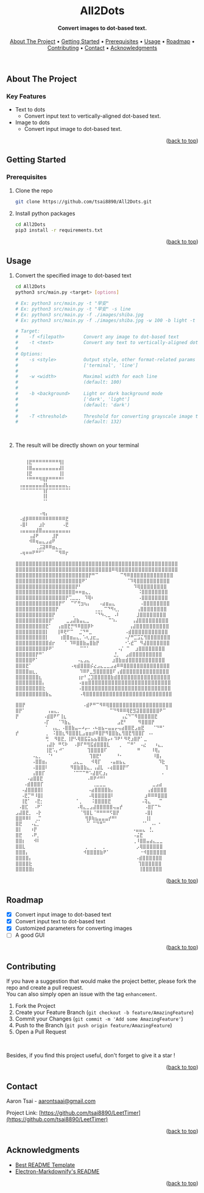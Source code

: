 <a id="readme-top"></a>


<h1 align="center">
  <br>
  All2Dots
  <br>
</h1>

<h4 align="center">Convert images to dot-based text.</h4>

<p align="center">
  <a href="#about-the-project">About The Project</a> •
  <a href="#getting-started">Getting Started</a> •
  <a href="#prerequisites">Prerequisites</a> •
  <a href="#usage">Usage</a> •
  <a href="#roadmap">Roadmap</a> •
  <a href="#contributing">Contributing</a> •
  <a href="#contact">Contact</a> •
  <a href="#acknowledgments">Acknowledgments</a>
</p>
<br>


<!-- ABOUT THE PROJECT -->
## About The Project

### Key Features
* Text to dots
    * Convert input text to vertically-aligned dot-based text.
* Image to dots
    * Convert input image to dot-based text.

<p align="right">(<a href="#readme-top">back to top</a>)</p>


<!-- GETTING STARTED -->
## Getting Started


<!-- PREQUISITES -->
### Prerequisites
1. Clone the repo
    ```bash
    git clone https://github.com/tsai8890/All2Dots.git
    ```
2. Install python packages
    ```bash
    cd All2Dots
    pip3 install -r requirements.txt
    ```

<p align="right">(<a href="#readme-top">back to top</a>)</p>


<!-- USAGE -->
## Usage
1. Convert the specified image to dot-based text
    ```bash
    cd All2Dots
    python3 src/main.py <target> [options]
    
    # Ex: python3 src/main.py -t "早安"
    # Ex: python3 src/main.py -t "早安" -s line
    # Ex: python3 src/main.py -f ./images/shiba.jpg
    # Ex: python3 src/main.py -f ./images/shiba.jpg -w 100 -b light -t 110

    # Target:
    #    -f <filepath>       Convert any image to dot-based text
    #    -t <text>           Convert any text to vertically-aligned dot-based text
    #    
    # Options:
    #    -s <style>          Output style, other format-related params will be ignored if this option is specified. 
    #                        ['terminal', 'line']
    #                        
    #    -w <width>          Maximal width for each line
    #                        (default: 100)
    #
    #    -b <background>     Light or dark background mode
    #                        ['dark', 'light']
    #                        (default: 'dark')
    #    
    #    -T <threshold>      Threshold for converting grayscale image to binary image
    #                        (default: 132)
    ```
<br>

2. The result will be directly shown on your terminal
    ```bash
    ⠀⠀⠀⠀⠀⠀⠀⠀⠀⠀⠀⠀⠀⠀⠀⠀⠀⠀
    ⠀⠀⠀⢸⣟⠛⠛⠛⠛⠛⠛⠛⠛⢻⡇⠀⠀⠀
    ⠀⠀⠀⢸⣿⣤⣤⣤⣤⣤⣤⣤⣤⣼⡇⠀⠀⠀
    ⠀⠀⠀⢸⣟⠀⠀⠀⠀⠀⠀⠀⠀⢸⡇⠀⠀⠀
    ⠀⠀⠀⠘⠛⠛⠛⠻⢿⡟⠛⠛⠛⠛⠃⠀⠀⠀
    ⠀⢠⣤⣤⣤⣤⣤⣤⣼⣧⣤⣤⣤⣤⣤⣄⡀⠀
    ⠀⠈⠉⠉⠉⠉⠉⠉⢹⡏⠉⠉⠉⠉⠉⠉⠁⠀
    ⠀⠀⠀⠀⠀⠀⠀⠀⢸⡇⠀⠀⠀⠀⠀⠀⠀⠀
    ⠀⠀⠀⠀⠀⠀⠀⠀⠈⠁⠀⠀⠀⠀⠀⠀⠀⠀
    ⠀⠀⠀⠀⠀⠀⠀⠀⠀⠀⠀⠀⠀⠀⠀⠀⠀⠀
    ⠀⠀⠀⠀⠀⠀⠀⠠⢶⡄⠀⠀⠀⠀⠀⠀⠀⠀
    ⠀⠠⣾⡿⠿⠿⠿⠿⠿⠿⠿⠿⠿⠿⠿⣟⠀⠀
    ⠀⠠⣿⠇⠀⠀⠀⣰⡗⠀⠀⠀⠀⠀⠠⣟⠀⠀
    ⠀⢠⣤⣤⣤⣤⣼⣿⣤⣤⣤⣤⣤⣤⣤⣤⡄⠀
    ⠀⠀⠀⠀⢠⣼⠟⠀⠀⠀⠀⣸⡟⠀⠀⠀⠀⠀
    ⠀⠀⠀⠀⠺⠿⢶⣤⣄⣠⣴⠟⠀⠀⠀⠀⠀⠀
    ⠀⠀⠀⠀⠀⠀⢀⣨⣽⠿⠿⣶⣄⣀⠀⠀⠀⠀
    ⠀⠠⢶⠶⠶⠟⠛⠋⠁⠀⠀⠀⠉⠻⠿⡖⠀⠀
    ```

    ```bash
    ⣿⣿⣿⣿⣿⣿⣿⣿⣿⣿⣿⣿⣿⣿⣿⣿⣿⣿⣿⣿⣿⣿⣿⣿⣿⣿⣿⣿⣿⣿⣿⣿⣿⣿⣿⣿⣿⣿⣿⣿⣿⣿⣿⣿⣿⣿⣿⣿⣿
    ⣿⣿⣿⣿⣿⣿⣿⣿⣿⣿⣿⣿⣿⣿⣿⣿⣿⣿⣿⣿⣿⣿⣿⣿⣿⣿⣿⣿⣿⠿⢿⣿⣿⣿⣿⣿⣿⣿⣿⣿⣿⣿⣿⣿⣿⣿⣿⣿⣿
    ⣿⣿⣿⣿⣿⣿⣿⣿⣿⣿⣿⣿⣿⣿⣿⣿⣿⣿⣿⣿⣿⣿⡟⠛⠉        ⠉⠻⠿⣿⣿⣿⣿⣿⣿⣿⣿⣿⣿⣿⣿⣿
    ⣿⣿⣿⣿⣿⣿⣿⣿⣿⣿⣿⣿⣿⣿⣿⣿⣿⣿⣿⣿⠟⠁              ⠈⠹⢿⣿⣿⣿⣿⣿⣿⣿⣿⣿⣿
    ⣿⣿⣿⣿⣿⣿⣿⣿⣿⣿⣿⣿⣿⣿⣿⣿⣿⣿⡟⠃                   ⠹⢿⣿⣿⣿⣿⣿⣿⣿⣿
    ⣿⣿⣿⣿⣿⣿⣿⣿⣿⣿⣿⣿⣿⣿⣿⣿⣿⣿⠶⠶⣶⣄⡀                 ⠨⣿⣿⣿⣿⣿⣿⣿⣿
    ⣿⣿⣿⣿⣿⣿⣿⣿⣿⣿⣿⣿⣿⣿⣿⡟⢉⣀⣀⡀ ⠹⢿⠆                ⠠⣿⣿⣿⣿⣿⣿⣿⣿
    ⣿⣿⣿⣿⣿⣿⣿⣿⣿⣿⣿⣿⣿⡟⠋  ⠉⠋⢛⣲⢦⡄   ⠠⣴⣶⣤⣄         ⠠⣿⣿⣿⣿⣿⣿⣿⣿
    ⣿⣿⣿⣿⣿⣿⣿⣿⣿⣿⣿⣿⡟             ⢀⣀⡀⠉⠙⠻⢆⡀      ⢠⣿⣿⣿⣿⣿⣿⣿⣿
    ⣿⣿⣿⣿⣿⣿⣿⣿⣿⣿⣿⡟      ⢀       ⠈⠙⠳⢄⣀ ⠠⠇      ⣸⣿⣿⣿⣿⣿⣿⣿⣿
    ⣿⣿⣿⣿⣿⣿⣿⣿⣿⣿⡟⠁    ⣀⣠⣼⣷⣤⣄⣀       ⠉⠱⠄     ⢠⣼⣿⣿⣿⣿⣿⣿⣿⣿⣿
    ⣿⣿⣿⣿⣿⣿⣿⣿⣿⣟⠁  ⢠⣶⣿⣟⡛⠻⠿⣿⣿⡿⠗             ⢠⣼⣿⣿⣿⣿⣿⣿⣿⣿⣿⣿
    ⣿⣿⣿⣿⣿⣿⣿⣿⣿⡇   ⢸⠿⢟⠋⠉  ⣈⠙⠛⣀            ⠠⣾⣿⣿⣿⣿⣿⣿⣿⣿⣿⣿⣿
    ⣿⣿⣿⣿⣿⣿⣿⣿⣿⡇    ⢰⣿⣿⣶⣤⣄⡀⠡⢆⣰⣖⣀         ⠠⡜⠛⣉⣩⣍⢻⣿⣿⣿⣿⣿⣿⣿
    ⣿⣿⣿⣿⣿⣿⣿⣿⣿⣿⣾⡖   ⠈ ⠹⠿⣿⣿⣷⣤⣿⣷⡟         ⠐⠡⣞⠉ ⠻⣼⣿⣿⣿⣿⣿⣿⣿
    ⣿⣿⣿⣿⣿⣿⣿⣿⣿⡿⠟⠁         ⠉⠉⠁          ⠠⡌ ⠉  ⣰⣿⣿⣿⣿⣿⣿⣿⣿
    ⣿⣿⣿⣿⣿⣿⡟⠛⠁                         ⣘⡀  ⣠⣾⣿⣿⣿⣿⣿⣿⣿⣿⣿
    ⣿⣿⣿⣿⣿⠟⠁              ⠠⣄⣠⣄        ⣰⣿⣷⣶⣾⣿⣿⣿⣿⣿⣿⣿⣿⣿⣿⣿
    ⣿⣿⣿⣟⠁              ⠠⢶⣾⣿⣿⣿⡮⣔⣠⣄⣀⣀⣠⣴⠿⠿⣿⣿⣿⣿⣿⣿⣿⣿⣿⣿⣿⣿⣿⣿
    ⣿⣿⣿⣿⣶⣆⡀               ⠹⠿⠟⣀⣻⣿⣿⣿⣿⣿⠏⢠⣾⣿⣿⣿⣿⣿⣿⣿⣿⣿⣿⣿⣿⣿⣿
    ⣿⣿⣿⣿⣿⣿⣿⣆             ⢰⡖⠃⣈⣹⣿⣿⣿⣿⣿⣷⣾⣿⣿⣿⣿⣿⣿⣿⣿⣿⣿⣿⣿⣿⣿⣿⣿
    ⣿⣿⣿⣿⣿⣿⣿⣿⡄            ⠠⣶⣶⣿⣿⣿⣿⣿⣿⣿⣿⣿⣿⣿⣿⣿⣿⣿⣿⣿⣿⣿⣿⣿⣿⣿⣿⣿
    ⣿⣿⣿⣿⣿⣿⣿⣿⣗            ⠠⣿⣿⣿⣿⣿⣿⣿⣿⣿⣿⣿⣿⣿⣿⣿⣿⣿⣿⣿⣿⣿⣿⣿⣿⣿⣿⣿
    ⣿⣿⣿⣿⣿⣿⣿⣿⣿⣷⣄          ⠠⢿⣿⣿⣿⣿⣿⣿⣿⣿⣿⣿⣿⣿⣿⣿⣿⣿⣿⣿⣿⣿⣿⣿⣿⣿⣿⣿
    ```

    ```bash
    ⣿⣿⡟                     ⠠⣾⠟⠛⠉⠻⠿⢿⣿⣿⣿⣿⣿⣿⣿⣿⣿⣿⣿⣿⣿⣿⣿⣿⣿⣿⣿
    ⣿⡟⠁        ⢠⣤⣄⡀                  ⠉⠙⠻⠿⠿⢿⣟⣻⣽⣿⣿⣿⣿⣿⣿⠟⠉
    ⡟         ⠠⣾⣿⠟⠋⢸⣆                    ⢠⣌⠙⠉⠻⣿⣿⣿⣿⣿⣟
              ⠠⡏   ⠈⠹⣷⣄                 ⣠⣟⠃    ⠻⣿⣿⣿⡟
               ⠁ ⢠⣄⡀⠠⣿⣿⣷⣤⠤⠴⡤⠄⠠⠦⣶⣦⠤⣤⣤⡤⢤⣴⣿⣿⣟⣠⣶⣟   ⠈⠙⠛⠁
    ⡞          ⡀ ⠨⣿⣿⣆⠻⣿⣿⣿⣇⣠⣶⣶⡾⠿⣿⡟⠻⣿⣿⣷⣄⢻⣿⣟⢻⣿⣿⡏ ⠠⠄
               ⢛  ⠻⣿⣟⡀⢸⡟⠣⢿⣿⣯⣭⣦⣦⣿⣿⣷⡤⠆⠹⠟⠃⠻⢟⣰⣿⡟⠁⣀
               ⢠⣼⡗ ⠛⠫⠗  ⠠⡿⠏⠛⢻⣯⣾⣿⣿⣿⣇   ⢀  ⠉⠛⠁ ⠠⣔   ⠰⣄⡀
               ⢸⣟⠡⡄⠚⠁        ⢹⣿⣿⣿⣿⠏           ⠛    ⠸⢿⡄
          ⠠⣄⡀  ⠈⠃             ⢹⣿⣟⠃     ⠘⠂           ⠸⣿⡄
          ⠠⣿⣿⣶⡄         ⣠⣄⣀   ⠺⢿⡏   ⠠⣤⣶⣦⣄            ⠹⣗
          ⠠⣿⣿⣿⠇        ⠻⣿⣷⣿⣷⣄⡀⢠⣼⣇ ⠠⢴⣿⣿⣿⡟⠋             ⢹
          ⢠⣿⣿⡏          ⠈⠉⠉⠉⠛⠡⣼⣿⢏⣰⡄                   ⠠
        ⠠⣴⣿⣿⣟                ⠠⠿⠟⠚⠛⠃
       ⠠⣾⣿⣿⣿⡏                  ⢀⣀⣀⣀                 ⣀⣠⣴
      ⠠⣼⣿⣿⣿⣿⡇                ⠠⣴⣿⣿⣿⣿⣷⡄            ⢠⣾⣿⣿⣿⣿
      ⠠⣟⡉⠛⠸⣿⡇                ⠠⢿⣿⣿⣿⣿⣿⠇           ⣰⠿⠿⠿⣿⣿⣿
      ⢸⣟⠁ ⠠⣟⡂            ⠁⡀   ⠨⣿⣿⣿⣿⣟           ⠠⢽⣄   ⠉
     ⠠⣿⣏  ⠠⠟⠁            ⠠⢿⣄⣀⣠⣼⣿⣿⣿⣿⣿⢤⣤⡞        ⠠⣿⡏⠉⠓
    ⣠⣼⣿⣟⡀ ⠠⡗              ⠈⢻⣿⣇⠈⠛⠛⠛⠛⠫⣿⡟         ⠠⣿⡇
    ⣿⣿⠿⠿⠇ ⢀⡉                ⢻⡿⢷⣦⣤⣤⣤⡞⠛⠃          ⢸⡇
    ⣿⣟   ⠠⣌⡀                 ⠉ ⠉⠙⠛⠉             ⠈⠁ ⠠⠄⠐
    ⣿⡇   ⠰⡟                                   ⠠⣤⣤⣄ ⢘⡀
    ⣿⣟   ⠠⠟⡀                                  ⠠⣬⣟
    ⣿⣿⡆   ⠺⠇                                  ⢀⠸⣿⣿⣤⣴⣄⣀⣀
    ⣿⣿⣇                      ⡀  ⡀  ⡀           ⡠⢿⣿⣿⣿⣿⣿⣿
    ⣿⣿⣿⡄                    ⠺⣿⣿⣿⣿⣷⠟⠁           ⠐⠺⣿⣿⣿⣿⣿⣿
    ⣿⣿⣿⣿⡄                                      ⠠⣾⣿⣿⣿⣿⣿⣿
    ⣿⣿⣿⣿⣗                                       ⢹⣿⣿⣿⣿⣿⣿
    ⣿⣿⣿⣿⣿⡆                                      ⢸⣿⣿⣿⣿⣿⣿

    ```

<p align="right">(<a href="#readme-top">back to top</a>)</p>


<!-- ROADMAP -->
## Roadmap
- [x] Convert input image to dot-based text
- [x] Convert input text to dot-based text
- [x] Customized parameters for converting images
- [ ] A good GUI

<p align="right">(<a href="#readme-top">back to top</a>)</p>


<!-- CONTRIBUTING -->
## Contributing
<!-- Contributions are what make the open source community such an amazing place to learn, inspire, and create. Any contributions you make are **greatly appreciated**. -->

If you have a suggestion that would make the project better, please fork the repo and create a pull request. <br> 
You can also simply open an issue with the tag `enhancement`. 

1. Fork the Project
2. Create your Feature Branch (`git checkout -b feature/AmazingFeature`)
3. Commit your Changes (`git commit -m 'Add some AmazingFeature'`)
4. Push to the Branch (`git push origin feature/AmazingFeature`)
5. Open a Pull Request

<br>

Besides, if you find this project useful, don't forget to give it a star !

<p align="right">(<a href="#readme-top">back to top</a>)</p>


<!-- CONTACT -->
## Contact

Aaron Tsai - aarontsaai@gmail.com

Project Link: [https://github.com/tsai8890/LeetTimer](https://github.com/tsai8890/LeetTimer)

<p align="right">(<a href="#readme-top">back to top</a>)</p>


<!-- ACKNOWLEDGMENTS -->
## Acknowledgments
* [Best README Template](https://github.com/othneildrew/Best-README-Template)
* [Electron-Markdownify's README](https://github.com/amitmerchant1990/electron-markdownify/blob/master/README.md)

<p align="right">(<a href="#readme-top">back to top</a>)</p>
